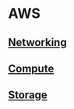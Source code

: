 # AWS

## [Networking](Networking/README.md)
## [Compute](Compute/README.md)
## [Storage](Storage/README.md)